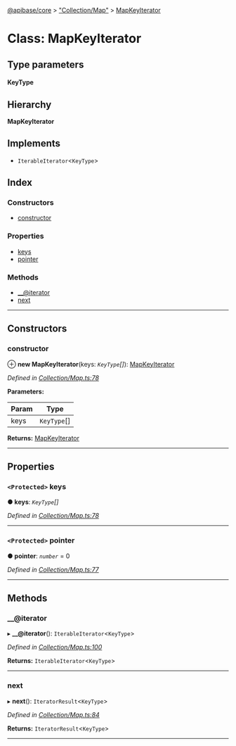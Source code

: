 [@apibase/core](../README.md) > ["Collection/Map"](../modules/_collection_map_.md) > [MapKeyIterator](../classes/_collection_map_.mapkeyiterator.md)

# Class: MapKeyIterator

## Type parameters
#### KeyType 
## Hierarchy

**MapKeyIterator**

## Implements

* `IterableIterator`<`KeyType`>

## Index

### Constructors

* [constructor](_collection_map_.mapkeyiterator.md#constructor)

### Properties

* [keys](_collection_map_.mapkeyiterator.md#keys)
* [pointer](_collection_map_.mapkeyiterator.md#pointer)

### Methods

* [__@iterator](_collection_map_.mapkeyiterator.md#___iterator)
* [next](_collection_map_.mapkeyiterator.md#next)

---

## Constructors

<a id="constructor"></a>

###  constructor

⊕ **new MapKeyIterator**(keys: *`KeyType`[]*): [MapKeyIterator](_collection_map_.mapkeyiterator.md)

*Defined in [Collection/Map.ts:78](https://github.com/chapterjason/APIBase/blob/f39c9da/packages/core/src/Collection/Map.ts#L78)*

**Parameters:**

| Param | Type |
| ------ | ------ |
| keys | `KeyType`[] |

**Returns:** [MapKeyIterator](_collection_map_.mapkeyiterator.md)

___

## Properties

<a id="keys"></a>

### `<Protected>` keys

**● keys**: *`KeyType`[]*

*Defined in [Collection/Map.ts:78](https://github.com/chapterjason/APIBase/blob/f39c9da/packages/core/src/Collection/Map.ts#L78)*

___
<a id="pointer"></a>

### `<Protected>` pointer

**● pointer**: *`number`* = 0

*Defined in [Collection/Map.ts:77](https://github.com/chapterjason/APIBase/blob/f39c9da/packages/core/src/Collection/Map.ts#L77)*

___

## Methods

<a id="___iterator"></a>

###  __@iterator

▸ **__@iterator**(): `IterableIterator`<`KeyType`>

*Defined in [Collection/Map.ts:100](https://github.com/chapterjason/APIBase/blob/f39c9da/packages/core/src/Collection/Map.ts#L100)*

**Returns:** `IterableIterator`<`KeyType`>

___
<a id="next"></a>

###  next

▸ **next**(): `IteratorResult`<`KeyType`>

*Defined in [Collection/Map.ts:84](https://github.com/chapterjason/APIBase/blob/f39c9da/packages/core/src/Collection/Map.ts#L84)*

**Returns:** `IteratorResult`<`KeyType`>

___

